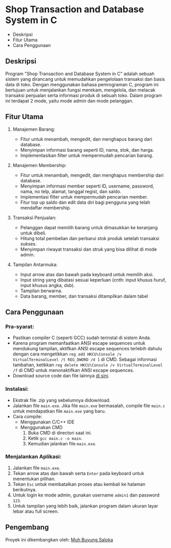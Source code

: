 # Shop Transaction and Database System in C
- Deskripsi
- Fitur Utama
- Cara Penggunaan

## Deskripsi
Program "Shop Transaction and Database System in C" adalah sebuah sistem yang dirancang untuk memudahkan pengelolaan transaksi dan basis data di toko. Dengan menggunakan bahasa pemrograman C, program ini bertujuan untuk menjalankan fungsi merekam, mengelola, dan melacak transaksi penjualan serta informasi produk di sebuah toko. Dalam program ini terdapat 2 mode, yaitu mode admin dan mode pelanggan.

## Fitur Utama
1. Manajemen Barang:
   - Fitur untuk menambah, mengedit, dan menghapus barang dari database.
   - Menyimpan informasi barang seperti ID, nama, stok, dan harga.
   - Implementasikan filter untuk mempermudah pencarian barang.

2. Manajemen Membership:
   - Fitur untuk menambah, mengedit, dan menghapus membership dari database.
   - Menyimpan informasi member seperti ID, username, password, nama, no telp, alamat, tanggal regist, dan saldo.
   - Implementasi filter untuk mempermudah pencarian member.
   - Fitur top up saldo dan edit data diri bagi pengguna yang telah mendaftar membership.

3. Transaksi Penjualan:
   - Pelanggan dapat memilih barang untuk dimasukkan ke keranjang untuk dibeli.
   - Hitung total pembelian dan perbarui stok produk setelah transaksi sukses.
   - Menyimpan riwayat transaksi dan struk yang bisa dilihat di mode admin.

4. Tampilan Antarmuka:
   - Input arrow atas dan bawah pada keyboard untuk memilih aksi.
   - Input string yang dibatasi sesuai keperluan (cnth: input khusus huruf, input khusus angka, dsb).
   - Tampilan berwarna.
   - Data barang, member, dan transaksi ditampilkan dalam tabel

## Cara Penggunaan
### Pra-syarat:
- Pastikan compiler C (seperti GCC) sudah terinstal di sistem Anda.
- Karena program memanfaatkan ANSI escape sequences untuk mendukung tampilan, aktifkan ANSI escape sequences terlebih dahulu dengan cara mengetikkan
  ```reg add HKCU\Console /v VirtualTerminalLevel /t REG_DWORD /d 1``` di CMD. Sebagai informasi tambahan, ketikkan ```reg delete HKCU\Console /v VirtualTerminalLevel /f``` di CMD untuk menonaktifkan ANSI escape sequences.
- Download source code dan file lainnya [di sini]().

### Instalasi:
- Ekstrak file .zip yang sebelumnya didownload.
- Jalankan file ```main.exe```. Jika file ```main.exe``` bermasalah, compile file ```main.c``` untuk mendapatkan file ```main.exe``` yang baru.
- Cara compile:
  - Menggunakan C/C++ IDE
  - Menggunakan CMD
    1. Buka CMD di directori saat ini.
    2. Ketik ```gcc main.c -o main```.
    3. Kemudian jalankan file ```main.exe```.

### Menjalankan Aplikasi:
1. Jalankan file ```main.exe```.
2. Tekan arrow atas dan bawah serta ```Enter``` pada keyboard untuk menentukan pilihan.
3. Tekan ```Esc``` untuk membatalkan proses atau kembali ke halaman berikutnya.
4. Untuk login ke mode admin, gunakan username ```admin1``` dan password ```123```.
5. Untuk tampilan yang lebih baik, jalankan program dalam ukuran layar lebar atau full screen.

## Pengembang
Proyek ini dikembangkan oleh:
[Muh Buyung Saloka](https://instagram.com/mbsaloka)
